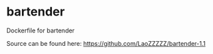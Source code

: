# bartender

Dockerfile for bartender

Source can be found here: https://github.com/LaoZZZZZ/bartender-1.1